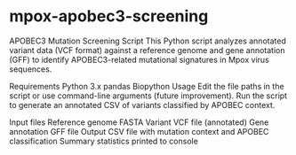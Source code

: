# mpox-apobec3-screening
APOBEC3 Mutation Screening Script
This Python script analyzes annotated variant data (VCF format) against a reference genome and gene annotation (GFF) to identify APOBEC3-related mutational signatures in Mpox virus sequences.

Requirements
Python 3.x
pandas
Biopython
Usage
Edit the file paths in the script or use command-line arguments (future improvement).
Run the script to generate an annotated CSV of variants classified by APOBEC context.

Input files
Reference genome FASTA
Variant VCF file (annotated)
Gene annotation GFF file
Output
CSV file with mutation context and APOBEC classification
Summary statistics printed to console
